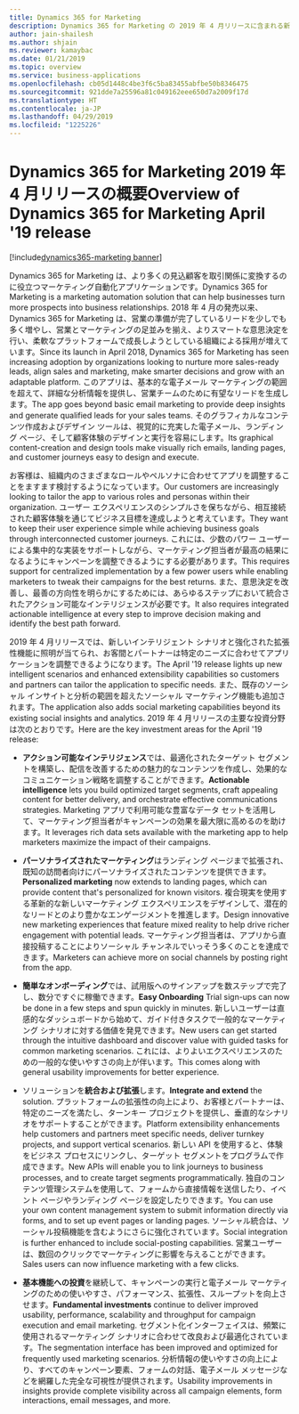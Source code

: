 ```yaml
---
title: Dynamics 365 for Marketing
description: Dynamics 365 for Marketing の 2019 年 4 月リリースに含まれる新機能
author: jain-shailesh
ms.author: shjain
ms.reviewer: kamaybac
ms.date: 01/21/2019
ms.topic: overview
ms.service: business-applications
ms.openlocfilehash: cb05d1448c4be3f6c5ba83455abfbe50b8346475
ms.sourcegitcommit: 921dde7a25596a81c049162eee650d7a2009f17d
ms.translationtype: HT
ms.contentlocale: ja-JP
ms.lasthandoff: 04/29/2019
ms.locfileid: "1225226"
---
```

# <a name="overview-of-dynamics-365-for-marketing-april-19-release"></a><span data-ttu-id="036d2-103">Dynamics 365 for Marketing 2019 年 4 月リリースの概要</span><span class="sxs-lookup"><span data-stu-id="036d2-103">Overview of Dynamics 365 for Marketing April '19 release</span></span>
[!include[dynamics365-marketing banner](../includes/dynamics365-marketing.md)]



<span data-ttu-id="036d2-104">Dynamics 365 for Marketing は、より多くの見込顧客を取引関係に変換するのに役立つマーケティング自動化アプリケーションです。</span><span class="sxs-lookup"><span data-stu-id="036d2-104">Dynamics 365 for Marketing is a marketing automation solution that can help businesses turn more prospects into business relationships.</span></span> <span data-ttu-id="036d2-105">2018 年 4 月の発売以来、Dynamics 365 for Marketing は、営業の準備が完了しているリードを少しでも多く増やし、営業とマーケティングの足並みを揃え、よりスマートな意思決定を行い、柔軟なプラットフォームで成長しようとしている組織による採用が増えています。</span><span class="sxs-lookup"><span data-stu-id="036d2-105">Since its launch in April 2018, Dynamics 365 for Marketing has seen increasing adoption by organizations looking to nurture more sales-ready leads, align sales and marketing, make smarter decisions and grow with an adaptable platform.</span></span> <span data-ttu-id="036d2-106">このアプリは、基本的な電子メール マーケティングの範囲を超えて、詳細な分析情報を提供し、営業チームのために有望なリードを生成します。</span><span class="sxs-lookup"><span data-stu-id="036d2-106">The app goes beyond basic email marketing to provide deep insights and generate qualified leads for your sales teams.</span></span> <span data-ttu-id="036d2-107">そのグラフィカルなコンテンツ作成およびデザイン ツールは、視覚的に充実した電子メール、ランディング ページ、そして顧客体験のデザインと実行を容易にします。</span><span class="sxs-lookup"><span data-stu-id="036d2-107">Its graphical content-creation and design tools make visually rich emails, landing pages, and customer journeys easy to design and execute.</span></span>

<span data-ttu-id="036d2-108">お客様は、組織内のさまざまなロールやペルソナに合わせてアプリを調整することをますます検討するようになっています。</span><span class="sxs-lookup"><span data-stu-id="036d2-108">Our customers are increasingly looking to tailor the app to various roles and personas within their organization.</span></span> <span data-ttu-id="036d2-109">ユーザー エクスペリエンスのシンプルさを保ちながら、相互接続された顧客体験を通じてビジネス目標を達成しようと考えています。</span><span class="sxs-lookup"><span data-stu-id="036d2-109">They want to keep their user experience simple while achieving business goals through interconnected customer journeys.</span></span> <span data-ttu-id="036d2-110">これには、少数のパワー ユーザーによる集中的な実装をサポートしながら、マーケティング担当者が最高の結果になるようにキャンペーンを調整できるようにする必要があります。</span><span class="sxs-lookup"><span data-stu-id="036d2-110">This requires support for centralized implementation by a few power users while enabling marketers to tweak their campaigns for the best returns.</span></span> <span data-ttu-id="036d2-111">また、意思決定を改善し、最善の方向性を明らかにするためには、あらゆるステップにおいて統合されたアクション可能なインテリジェンスが必要です。</span><span class="sxs-lookup"><span data-stu-id="036d2-111">It also requires integrated actionable intelligence at every step to improve decision making and identify the best path forward.</span></span>

<span data-ttu-id="036d2-112">2019 年 4 月リリースでは、新しいインテリジェント シナリオと強化された拡張性機能に照明が当てられ、お客間とパートナーは特定のニーズに合わせてアプリケーションを調整できるようになります。</span><span class="sxs-lookup"><span data-stu-id="036d2-112">The April '19 release lights up new intelligent scenarios and enhanced extensibility capabilities so customers and partners can tailor the application to specific needs.</span></span> <span data-ttu-id="036d2-113">また、既存のソーシャル インサイトと分析の範囲を超えたソーシャル マーケティング機能も追加されます。</span><span class="sxs-lookup"><span data-stu-id="036d2-113">The application also adds social marketing capabilities beyond its existing social insights and analytics.</span></span> <span data-ttu-id="036d2-114">2019 年 4 月リリースの主要な投資分野は次のとおりです。</span><span class="sxs-lookup"><span data-stu-id="036d2-114">Here are the key investment areas for the April '19 release:</span></span>

- <span data-ttu-id="036d2-115">**アクション可能なインテリジェンス**では、最適化されたターゲット セグメントを構築し、配信を改善するための魅力的なコンテンツを作成し、効果的なコミュニケーション戦略を調整することができます。</span><span class="sxs-lookup"><span data-stu-id="036d2-115">**Actionable intelligence** lets you build optimized target segments, craft appealing content for better delivery, and orchestrate effective communications strategies.</span></span> <span data-ttu-id="036d2-116">Marketing アプリで利用可能な豊富なデータ セットを活用して、マーケティング担当者がキャンペーンの効果を最大限に高めるのを助けます。</span><span class="sxs-lookup"><span data-stu-id="036d2-116">It leverages rich data sets available with the marketing app to help marketers maximize the impact of their campaigns.</span></span>

- <span data-ttu-id="036d2-117">**パーソナライズされたマーケティング**はランディング ページまで拡張され、既知の訪問者向けにパーソナライズされたコンテンツを提供できます。</span><span class="sxs-lookup"><span data-stu-id="036d2-117">**Personalized marketing** now extends to landing pages, which can provide content that's personalized for known visitors.</span></span> <span data-ttu-id="036d2-118">複合現実を使用する革新的な新しいマーケティング エクスペリエンスをデザインして、潜在的なリードとのより豊かなエンゲージメントを推進します。</span><span class="sxs-lookup"><span data-stu-id="036d2-118">Design innovative new marketing experiences that feature mixed reality to help drive richer engagement with potential leads.</span></span> <span data-ttu-id="036d2-119">マーケティング担当者は、アプリから直接投稿することによりソーシャル チャンネルでいっそう多くのことを達成できます。</span><span class="sxs-lookup"><span data-stu-id="036d2-119">Marketers can achieve more on social channels by posting right from the app.</span></span>

- <span data-ttu-id="036d2-120">**簡単なオンボーディング**では、試用版へのサインアップを数ステップで完了し、数分ですぐに稼働できます。</span><span class="sxs-lookup"><span data-stu-id="036d2-120">**Easy Onboarding**  Trial sign-ups can now be done in a few steps and spun quickly in minutes.</span></span> <span data-ttu-id="036d2-121">新しいユーザーは直感的なダッシュボードから始めて、ガイド付きタスクで一般的なマーケティング シナリオに対する価値を発見できます。</span><span class="sxs-lookup"><span data-stu-id="036d2-121">New users can get started through the intuitive dashboard and discover value with guided tasks for common marketing scenarios.</span></span> <span data-ttu-id="036d2-122">これには、よりよいエクスペリエンスのための一般的な使いやすさの向上が伴います。</span><span class="sxs-lookup"><span data-stu-id="036d2-122">This comes along with general usability improvements for better experience.</span></span>

- <span data-ttu-id="036d2-123">ソリューションを**統合および拡張**します。</span><span class="sxs-lookup"><span data-stu-id="036d2-123">**Integrate and extend** the solution.</span></span> <span data-ttu-id="036d2-124">プラットフォームの拡張性の向上により、お客様とパートナーは、特定のニーズを満たし、ターンキー プロジェクトを提供し、垂直的なシナリオをサポートすることができます。</span><span class="sxs-lookup"><span data-stu-id="036d2-124">Platform extensibility enhancements help customers and partners meet specific needs, deliver turnkey projects, and support vertical scenarios.</span></span> <span data-ttu-id="036d2-125">新しい API を使用すると、体験をビジネス プロセスにリンクし、ターゲット セグメントをプログラムで作成できます。</span><span class="sxs-lookup"><span data-stu-id="036d2-125">New APIs will enable you to link journeys to business processes, and to create target segments programmatically.</span></span> <span data-ttu-id="036d2-126">独自のコンテンツ管理システムを使用して、フォームから直接情報を送信したり、イベント ページやランディング ページを設定したりできます。</span><span class="sxs-lookup"><span data-stu-id="036d2-126">You can use your own content management system to submit information directly via forms, and to set up event pages or landing pages.</span></span> <span data-ttu-id="036d2-127">ソーシャル統合は、ソーシャル投稿機能を含むようにさらに強化されています。</span><span class="sxs-lookup"><span data-stu-id="036d2-127">Social integration is further enhanced to include social-posting capabilities.</span></span> <span data-ttu-id="036d2-128">営業ユーザーは、数回のクリックでマーケティングに影響を与えることができます。</span><span class="sxs-lookup"><span data-stu-id="036d2-128">Sales users can now influence marketing with a few clicks.</span></span>

- <span data-ttu-id="036d2-129">**基本機能への投資**を継続して、キャンペーンの実行と電子メール マーケティングのための使いやすさ、パフォーマンス、拡張性、スループットを向上させます。</span><span class="sxs-lookup"><span data-stu-id="036d2-129">**Fundamental investments** continue to deliver improved usability, performance, scalability and throughput for campaign execution and email marketing.</span></span> <span data-ttu-id="036d2-130">セグメント化インターフェイスは、頻繁に使用されるマーケティング シナリオに合わせて改良および最適化されています。</span><span class="sxs-lookup"><span data-stu-id="036d2-130">The segmentation interface has been improved and optimized for frequently used marketing scenarios.</span></span> <span data-ttu-id="036d2-131">分析情報の使いやすさの向上により、すべてのキャンペーン要素、フォームの対話、電子メール メッセージなどを網羅した完全な可視性が提供されます。</span><span class="sxs-lookup"><span data-stu-id="036d2-131">Usability improvements in insights provide complete visibility across all campaign elements, form interactions, email messages, and more.</span></span>
